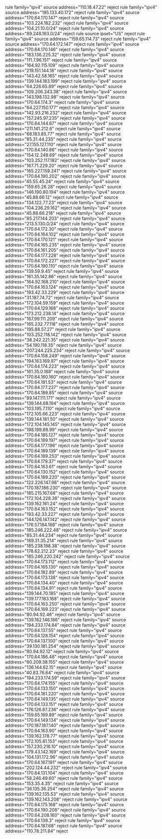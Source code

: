 rule family="ipv4" source address="110.18.47.22" reject
rule family="ipv4" source address="195.133.40.172" reject
rule family="ipv4" source address="170.64.170.147" reject
rule family="ipv4" source address="103.224.182.232" reject
rule family="ipv4" source address="104.21.10.0/24" reject
rule family="ipv4" source address="89.248.163.0/24" reject
rule source ipset="US" reject
rule family="ipv4" source address="159.65.114.73" reject
rule family="ipv4" source address="170.64.172.147" reject
rule family="ipv4" source address="170.64.170.146" reject
rule family="ipv4" source address="183.136.225.32" reject
rule family="ipv4" source address="111.7.96.151" reject
rule family="ipv4" source address="164.92.115.109" reject
rule family="ipv4" source address="219.151.144.18" reject
rule family="ipv4" source address="143.42.58.165" reject
rule family="ipv4" source address="139.144.183.199" reject
rule family="ipv4" source address="64.226.65.89" reject
rule family="ipv4" source address="109.206.243.38" reject
rule family="ipv4" source address="143.198.132.98" reject
rule family="ipv4" source address="170.64.174.3" reject
rule family="ipv4" source address="64.227.150.177" reject
rule family="ipv4" source address="142.93.216.232" reject
rule family="ipv4" source address="157.245.97.235" reject
rule family="ipv4" source address="170.64.144.67" reject
rule family="ipv4" source address="211.141.212.6" reject
rule family="ipv4" source address="68.183.85.77" reject
rule family="ipv4" source address="85.31.44.235" reject
rule family="ipv4" source address="27.155.127.110" reject
rule family="ipv4" source address="170.64.140.86" reject
rule family="ipv4" source address="154.12.248.69" reject
rule family="ipv4" source address="103.252.117.182" reject
rule family="ipv4" source address="167.71.229.20" reject
rule family="ipv4" source address="165.227.159.241" reject
rule family="ipv4" source address="170.64.190.202" reject
rule family="ipv4" source address="45.55.45.24" reject
rule family="ipv4" source address="159.65.26.28" reject
rule family="ipv4" source address="146.190.80.194" reject
rule family="ipv4" source address="45.88.66.12" reject
rule family="ipv4" source address="134.122.77.23" reject
rule family="ipv4" source address="104.236.29.162" reject
rule family="ipv4" source address="45.88.66.218" reject
rule family="ipv4" source address="85.217.144.203" reject
rule family="ipv4" source address="213.5.130.0/24" reject
rule family="ipv4" source address="170.64.172.30" reject
rule family="ipv4" source address="170.64.164.102" reject
rule family="ipv4" source address="170.64.170.121" reject
rule family="ipv4" source address="170.64.165.235" reject
rule family="ipv4" source address="170.64.161.205" reject
rule family="ipv4" source address="170.64.177.228" reject
rule family="ipv4" source address="170.64.172.227" reject
rule family="ipv4" source address="170.64.190.110" reject
rule family="ipv4" source address="139.59.9.45" reject
rule family="ipv4" source address="161.35.142.86" reject
rule family="ipv4" source address="164.92.168.210" reject
rule family="ipv4" source address="170.64.163.124" reject
rule family="ipv4" source address="193.42.33.229" reject
rule family="ipv4" source address="31.187.74.72" reject
rule family="ipv4" source address="172.104.59.159" reject
rule family="ipv4" source address="170.64.129.168" reject
rule family="ipv4" source address="173.212.238.14" reject
rule family="ipv4" source address="167.99.111.209" reject
rule family="ipv4" source address="165.232.77.118" reject
rule family="ipv4" source address="195.88.57.27" reject
rule family="ipv4" source address="103.252.118.142" reject
rule family="ipv4" source address="38.242.221.35" reject
rule family="ipv4" source address="54.190.118.35" reject
rule family="ipv4" source address="207.244.225.234" reject
rule family="ipv4" source address="170.64.158.249" reject
rule family="ipv4" source address="194.163.169.97" reject
rule family="ipv4" source address="170.64.174.223" reject
rule family="ipv4" source address="161.35.0.188" reject
rule family="ipv4" source address="170.64.160.160" reject
rule family="ipv4" source address="170.64.181.53" reject
rule family="ipv4" source address="170.64.177.237" reject
rule family="ipv4" source address="170.64.189.85" reject
rule family="ipv4" source address="89.147.111.171" reject
rule family="ipv4" source address="139.144.68.194" reject
rule family="ipv4" source address="103.195.7.110" reject
rule family="ipv4" source address="172.105.66.223" reject
rule family="ipv4" source address="139.144.181.50" reject
rule family="ipv4" source address="172.104.145.145" reject
rule family="ipv4" source address="198.199.88.99" reject
rule family="ipv4" source address="170.64.185.127" reject
rule family="ipv4" source address="170.64.189.197" reject
rule family="ipv4" source address="170.64.177.196" reject
rule family="ipv4" source address="170.64.189.139" reject
rule family="ipv4" source address="170.64.189.253" reject
rule family="ipv4" source address="170.64.179.37" reject
rule family="ipv4" source address="170.64.163.61" reject
rule family="ipv4" source address="170.64.130.152" reject
rule family="ipv4" source address="170.64.189.220" reject
rule family="ipv4" source address="122.226.147.98" reject
rule family="ipv4" source address="170.187.186.230" reject
rule family="ipv4" source address="185.215.167.68" reject
rule family="ipv4" source address="172.104.228.38" reject
rule family="ipv4" source address="139.162.161.24" reject
rule family="ipv4" source address="170.64.163.152" reject
rule family="ipv4" source address="193.42.33.227" reject
rule family="ipv4" source address="144.126.147.142" reject
rule family="ipv4" source address="176.57.184.166" reject
rule family="ipv4" source address="185.246.222.48" reject
rule family="ipv4" source address="85.31.44.234" reject
rule family="ipv4" source address="189.31.35.214" reject
rule family="ipv4" source address="185.238.198.38" reject
rule family="ipv4" source address="178.62.212.23" reject
rule family="ipv4" source address="185.246.220.242" reject
rule family="ipv4" source address="170.64.173.112" reject
rule family="ipv4" source address="170.64.165.130" reject
rule family="ipv4" source address="170.64.182.89" reject
rule family="ipv4" source address="170.64.173.138" reject
rule family="ipv4" source address="170.64.134.40" reject
rule family="ipv4" source address="170.64.134.91" reject
rule family="ipv4" source address="139.144.70.185" reject
rule family="ipv4" source address="139.177.183.168" reject
rule family="ipv4" source address="170.64.163.250" reject
rule family="ipv4" source address="170.64.169.223" reject
rule family="ipv4" source address="80.94.92.46" reject
rule family="ipv4" source address="139.162.146.186" reject
rule family="ipv4" source address="194.233.174.84" reject
rule family="ipv4" source address="170.64.137.55" reject
rule family="ipv4" source address="170.64.128.154" reject
rule family="ipv4" source address="170.64.137.100" reject
rule family="ipv4" source address="39.130.181.254" reject
rule family="ipv4" source address="80.94.92.12" reject
rule family="ipv4" source address="170.64.186.48" reject
rule family="ipv4" source address="60.209.38.155" reject
rule family="ipv4" source address="136.144.62.15" reject
rule family="ipv4" source address="40.83.76.64" reject
rule family="ipv4" source address="194.233.174.59" reject
rule family="ipv4" source address="170.64.174.155" reject
rule family="ipv4" source address="170.64.133.150" reject
rule family="ipv4" source address="170.64.181.220" reject
rule family="ipv4" source address="170.64.149.135" reject
rule family="ipv4" source address="170.64.133.151" reject
rule family="ipv4" source address="176.126.87.236" reject
rule family="ipv4" source address="159.65.169.89" reject
rule family="ipv4" source address="170.64.149.134" reject
rule family="ipv4" source address="170.187.187.140" reject
rule family="ipv4" source address="170.64.163.90" reject
rule family="ipv4" source address="139.162.178.77" reject
rule family="ipv4" source address="172.105.81.153" reject
rule family="ipv4" source address="157.230.216.10" reject
rule family="ipv4" source address="179.43.142.169" reject
rule family="ipv4" source address="104.131.172.96" reject
rule family="ipv4" source address="170.64.167.191" reject
rule family="ipv4" source address="202.124.44.232" reject
rule family="ipv4" source address="170.64.131.104" reject
rule family="ipv4" source address="58.246.49.60" reject
rule family="ipv4" source address="153.35.4.35" reject
rule family="ipv4" source address="36.135.36.254" reject
rule family="ipv4" source address="139.162.135.53" reject
rule family="ipv4" source address="139.162.143.208" reject
rule family="ipv4" source address="170.64.175.168" reject
rule family="ipv4" source address="170.64.190.208" reject
rule family="ipv4" source address="170.64.208.160" reject
rule family="ipv4" source address="170.64.139.3" reject
rule family="ipv4" source address="170.64.187.68" reject
rule family="ipv4" source address="110.78.211.84" reject
